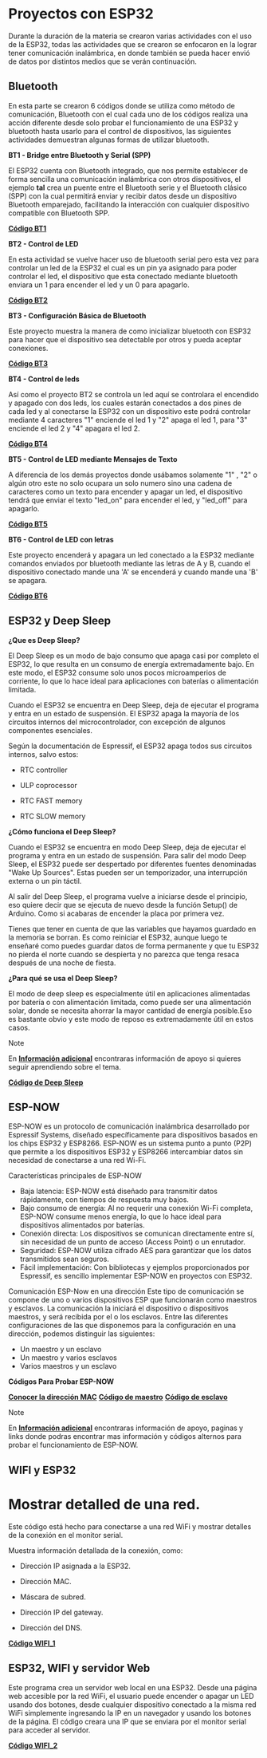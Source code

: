 

# Proyectos con ESP32

Durante la duración de la materia se crearon varias actividades con el uso de la ESP32, todas las actividades que se crearon se enfocaron en la lograr tener comunicación inalámbrica, en donde también se pueda hacer envió de datos por distintos medios que se verán continuación.


## Bluetooth

En esta parte se crearon 6 códigos donde se utiliza como método de comunicación, Bluetooth con el cual cada uno de los códigos realiza una acción diferente desde solo probar el funcionamiento de una ESP32 y bluetooth hasta usarlo para el control de dispositivos, las siguientes actividades demuestran algunas formas de utilizar bluetooth.

**BT1 - Bridge entre Bluetooth y Serial (SPP)**

El ESP32 cuenta con Bluetooth integrado, que nos permite establecer de forma sencilla una comunicación inalámbrica con otros dispositivos, el ejemplo **tal** crea un puente entre el Bluetooth serie y el Bluetooth clásico (SPP) con la cual permitirá enviar y recibir datos desde un dispositivo Bluetooth emparejado, facilitando la interacción con cualquier dispositivo compatible con Bluetooth SPP.

**[Código BT1](https://github.com/Akeno075/Proyectos-Clases/blob/main/Oracle%20Cloud/README.md)**

**BT2 - Control de LED**

En esta actividad se vuelve hacer uso de bluetooth serial pero esta vez para controlar un led de la ESP32 el cual es un pin ya asignado para poder controlar el led, el dispositivo que esta conectado mediante bluetooth enviara un 1 para encender el led y un 0 para apagarlo.

**[Código BT2](https://github.com/Akeno075/Proyectos-Clases/blob/main/Oracle%20Cloud/README.md)**

**BT3 - Configuración Básica de Bluetooth**

Este proyecto muestra la manera de como inicializar bluetooth con ESP32 para hacer que el dispositivo sea detectable por otros y pueda aceptar conexiones.

**[Código BT3](https://github.com/Akeno075/Proyectos-Clases/blob/main/Oracle%20Cloud/README.md)**

**BT4 - Control de leds**

Así como el proyecto BT2 se controla un led aquí se controlara el encendido y apagado con dos leds, los cuales estarán conectados a dos pines de cada led y al conectarse la ESP32 con un dispositivo este podrá controlar mediante 4 caracteres "1" enciende el led 1 y "2" apaga el led 1, para "3" enciende el led 2 y "4" apagara el led 2.

**[Código BT4](https://github.com/Akeno075/Proyectos-Clases/blob/main/Oracle%20Cloud/README.md)**

**BT5 - Control de LED mediante Mensajes de Texto**

A diferencia de los demás proyectos donde usábamos solamente "1" , "2" o algún otro este no solo ocupara un solo numero sino una cadena de caracteres como un texto para encender y apagar un led, el dispositivo tendrá que enviar el texto "led_on" para encender el led, y "led_off" para apagarlo.

**[Código BT5](https://github.com/Akeno075/Proyectos-Clases/blob/main/Oracle%20Cloud/README.md)**

**BT6 - Control de LED con letras**

Este proyecto encenderá y apagara un led conectado a la ESP32 mediante comandos enviados por bluetooth mediante las letras de A y B, cuando el dispositivo conectado mande una 'A' se encenderá y cuando mande una 'B' se apagara.

**[Código BT6](https://github.com/Akeno075/Proyectos-Clases/blob/main/Oracle%20Cloud/README.md)**
 
## ESP32 y Deep Sleep

**¿Que es Deep Sleep?**  

El Deep Sleep es un modo de bajo consumo que apaga casi por completo el ESP32, lo que resulta en un consumo de energía extremadamente bajo. En este modo, el ESP32 consume solo unos pocos microamperios de corriente, lo que lo hace ideal para aplicaciones con baterías o alimentación limitada.

Cuando el ESP32 se encuentra en Deep Sleep, deja de ejecutar el programa y entra en un estado de suspensión. El ESP32 apaga la mayoría de los circuitos internos del microcontrolador, con excepción de algunos componentes esenciales.
  
Según la documentación de Espressif, el ESP32 apaga todos sus circuitos internos, salvo estos:

* RTC controller

* ULP coprocessor

* RTC FAST memory

* RTC SLOW memory

**¿Cómo funciona el Deep Sleep?**

Cuando el ESP32 se encuentra en modo Deep Sleep, deja de ejecutar el programa y entra en un estado de suspensión. Para salir del modo Deep Sleep, el ESP32 puede ser despertado por diferentes fuentes denominadas "Wake Up Sources". Estas pueden ser un temporizador, una interrupción externa o un pin táctil.

Al salir del Deep Sleep, el programa vuelve a iniciarse desde el principio, eso quiere decir que se ejecuta de nuevo desde la función Setup() de Arduino. Como si acabaras de encender la placa por primera vez.

Tienes que tener en cuenta de que las variables que hayamos guardado en la memoria se borran. Es como reiniciar el ESP32, aunque luego te enseñaré como puedes guardar datos de forma permanente y que tu ESP32 no pierda el norte cuando se despierta y no parezca que tenga resaca después de una noche de fiesta.

**¿Para qué se usa el Deep Sleep?**

El modo de deep sleep es especialmente útil en aplicaciones alimentadas por batería o con alimentación limitada, como puede ser una alimentación solar, donde se necesita ahorrar la mayor cantidad de energía posible.Eso es bastante obvio y este modo de reposo es extremadamente útil en estos casos.

>[!NOTE]
>
>En **[Información adicional](https://github.com/Akeno075/Proyectos-Clases/blob/main/Oracle%20Cloud/README.md)** encontraras información de apoyo si quieres seguir aprendiendo sobre el tema.

**[Código de Deep Sleep](https://github.com/Akeno075/Proyectos-Clases/blob/main/Oracle%20Cloud/README.md)**

## ESP-NOW 

ESP-NOW es un protocolo de comunicación inalámbrica desarrollado por Espressif Systems, diseñado específicamente para dispositivos basados en los chips ESP32 y ESP8266. ESP-NOW es un sistema punto a punto (P2P) que permite a los dispositivos ESP32 y ESP8266 intercambiar datos sin necesidad de conectarse a una red Wi-Fi.

Características principales de ESP-NOW

* Baja latencia: ESP-NOW está diseñado para transmitir datos rápidamente, con tiempos de respuesta muy bajos.
* Bajo consumo de energía: Al no requerir una conexión Wi-Fi completa, ESP-NOW consume menos energía, lo que lo hace ideal para dispositivos alimentados por baterías.
* Conexión directa: Los dispositivos se comunican directamente entre sí, sin necesidad de un punto de acceso (Access Point) o un enrutador.
* Seguridad: ESP-NOW utiliza cifrado AES para garantizar que los datos transmitidos sean seguros.
* Fácil implementación: Con bibliotecas y ejemplos proporcionados por Espressif, es sencillo implementar ESP-NOW en proyectos con ESP32.

Comunicación ESP-Now en una dirección
Este tipo de comunicación se compone de uno o varios dispositivos ESP que funcionarán como maestros y esclavos. La comunicación la iniciará el dispositivo o dispositivos maestros, y será recibida por el o los esclavos. Entre las diferentes configuraciones de las que disponemos para la configuración en una dirección, podemos distinguir las siguientes:

* Un maestro y un esclavo
* Un maestro y varios esclavos
* Varios maestros y un esclavo

**Códigos Para Probar ESP-NOW**

**[Conocer la dirección MAC](https://github.com/Akeno075/Proyectos-Clases/blob/main/Oracle%20Cloud/README.md)**
**[Código de maestro](https://github.com/Akeno075/Proyectos-Clases/blob/main/Oracle%20Cloud/README.md)**
**[Código de esclavo](https://github.com/Akeno075/Proyectos-Clases/blob/main/Oracle%20Cloud/README.md)**


>[!NOTE]
>
>En **[Información adicional](https://github.com/Akeno075/Proyectos-Clases/blob/main/Oracle%20Cloud/README.md)** encontraras información de apoyo, paginas y links donde podras encontrar mas información y códigos alternos para probar el funcionamiento de ESP-NOW.


## WIFI y ESP32

# Mostrar detalled de una red.

Este código está hecho para conectarse a una red WiFi y mostrar detalles de la conexión en el monitor serial.

Muestra información detallada de la conexión, como:

* Dirección IP asignada a la ESP32.

* Dirección MAC.

* Máscara de subred.

* Dirección IP del gateway.

 * Dirección del DNS.

**[Código WIFI_1](https://github.com/Akeno075/Proyectos-Clases/blob/main/Oracle%20Cloud/README.md)**

## ESP32, WIFI y servidor Web

Este programa crea un servidor web local en una ESP32. Desde una página web accesible por la red WiFi, el usuario puede encender o apagar un LED usando dos botones, desde cualquier dispositivo conectado a la misma red WiFi simplemente ingresando la IP en un navegador y usando los botones de la página. El código creara una IP que se enviara por el monitor serial para acceder al servidor.

**[Código WIFI_2](https://github.com/Akeno075/Proyectos-Clases/blob/main/Oracle%20Cloud/README.md)**

